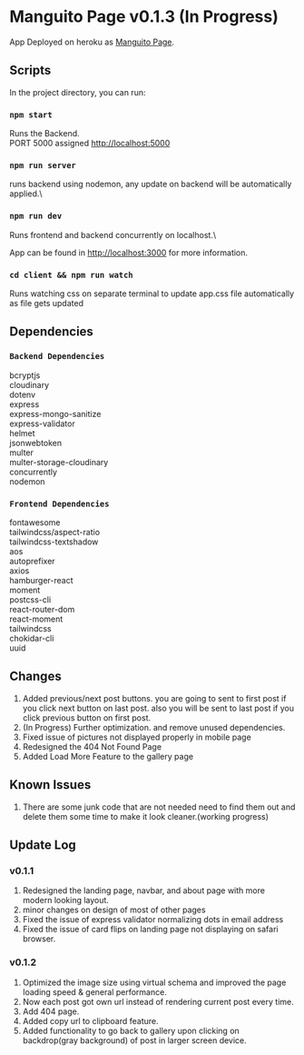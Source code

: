 # Manguito Page v0.1.3 (In Progress)

App Deployed on heroku as [Manguito Page](https://manguitopage.herokuapp.com/).

## Scripts

In the project directory, you can run:

### `npm start`

Runs the Backend.\
PORT 5000 assigned [http://localhost:5000](http://localhost:5000)

### `npm run server`

runs backend using nodemon, any update on backend will be automatically applied.\

### `npm run dev`

Runs frontend and backend concurrently on localhost.\

App can be found in [http://localhost:3000](http://localhost:5000) for more information.

### `cd client && npm run watch`

Runs watching css on separate terminal to update app.css file automatically as file gets updated

## Dependencies

### `Backend Dependencies`

bcryptjs\
cloudinary\
dotenv\
express\
express-mongo-sanitize\
express-validator\
helmet\
jsonwebtoken\
multer\
multer-storage-cloudinary\
concurrently\
nodemon

### `Frontend Dependencies`

fontawesome\
tailwindcss/aspect-ratio\
tailwindcss-textshadow\
aos\
autoprefixer\
axios\
hamburger-react\
moment\
postcss-cli\
react-router-dom\
react-moment\
tailwindcss\
chokidar-cli\
uuid

## Changes

1. Added previous/next post buttons. you are going to sent to first post if you click next button on last post. also you will be sent to last post if you click previous button on first post.
2. (In Progress) Further optimization. and remove unused dependencies.
3. Fixed issue of pictures not displayed properly in mobile page
4. Redesigned the 404 Not Found Page
5. Added Load More Feature to the gallery page

## Known Issues

1. There are some junk code that are not needed need to find them out and delete them some time to make it look cleaner.(working progress)

## Update Log

### v0.1.1

1. Redesigned the landing page, navbar, and about page with more modern looking layout.
2. minor changes on design of most of other pages
3. Fixed the issue of express validator normalizing dots in email address
4. Fixed the issue of card flips on landing page not displaying on safari browser.

### v0.1.2

1. Optimized the image size using virtual schema and improved the page loading speed & general performance.
2. Now each post got own url instead of rendering current post every time.
3. Add 404 page.
4. Added copy url to clipboard feature.
5. Added functionality to go back to gallery upon clicking on backdrop(gray background) of post in larger screen device.
